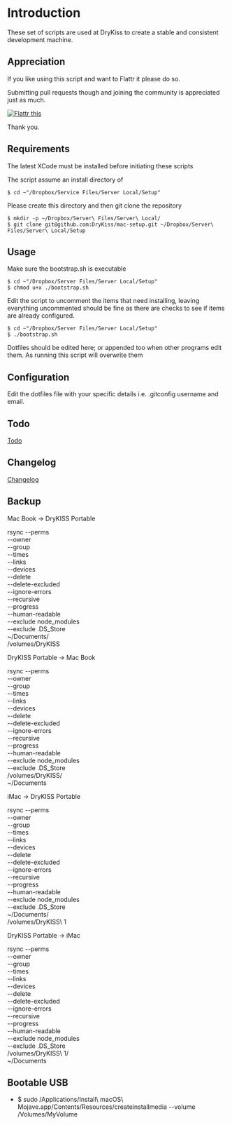 # Introduction

These set of scripts are used at DryKiss to create a stable and consistent
development machine.

## Appreciation

If you like using this script and want to Flattr it please do so.

Submitting pull requests though and joining the community is appreciated just as much.

[![Flattr this][2]][1]

[1]: https://flattr.com/submit/auto?user_id=drykiss&url=https://github.com/DryKiss/mac-setup&title=Mac+OSX+Development+Scripts&language=English&tags=github,bash,mac,osx,development&category=software
[2]: http://api.flattr.com/button/flattr-badge-large.png

Thank you.

## Requirements

The latest XCode must be installed before initiating these scripts

The script assume an install directory of

    $ cd ~"/Dropbox/Service Files/Server Local/Setup"

Please create this directory and then git clone the repository

    $ mkdir -p ~/Dropbox/Server\ Files/Server\ Local/
    $ git clone git@github.com:DryKiss/mac-setup.git ~/Dropbox/Server\ Files/Server\ Local/Setup

## Usage

Make sure the bootstrap.sh is executable

    $ cd ~"/Dropbox/Server Files/Server Local/Setup"
    $ chmod u+x ./bootstrap.sh

Edit the script to uncomment the items that need installing, leaving everything
uncommented should be fine as there are checks to see if items are already configured.

    $ cd ~"/Dropbox/Server Files/Server Local/Setup"
    $ ./bootstrap.sh

Dotfiles should be edited here; or appended too when other programs edit them.
As running this script will overwrite them

## Configuration

Edit the dotfiles file with your specific details i.e. .gitconfig username and email.

## Todo

[Todo](TODO.md)

## Changelog

[Changelog](CHANGELOG.md)

## Backup

Mac Book -> DryKISS Portable

rsync --perms \
      --owner \
      --group \
      --times \
      --links \
      --devices \
      --delete \
      --delete-excluded \
      --ignore-errors \
      --recursive \
      --progress \
      --human-readable \
      --exclude node_modules \
      --exclude .DS_Store \
      ~/Documents/ \
      /volumes/DryKISS

DryKISS Portable -> Mac Book

rsync --perms \
      --owner \
      --group \
      --times \
      --links \
      --devices \
      --delete \
      --delete-excluded \
      --ignore-errors \
      --recursive \
      --progress \
      --human-readable \
      --exclude node_modules \
      --exclude .DS_Store \
      /volumes/DryKISS/ \
      ~/Documents

iMac -> DryKISS Portable

rsync --perms \
      --owner \
      --group \
      --times \
      --links \
      --devices \
      --delete \
      --delete-excluded \
      --ignore-errors \
      --recursive \
      --progress \
      --human-readable \
      --exclude node_modules \
      --exclude .DS_Store \
      ~/Documents/ \
      /volumes/DryKISS\ 1

DryKISS Portable -> iMac

rsync --perms \
      --owner \
      --group \
      --times \
      --links \
      --devices \
      --delete \
      --delete-excluded \
      --ignore-errors \
      --recursive \
      --progress \
      --human-readable \
      --exclude node_modules \
      --exclude .DS_Store \
      /volumes/DryKISS\ 1/ \
      ~/Documents

## Bootable USB

- $ sudo /Applications/Install\ macOS\ Mojave.app/Contents/Resources/createinstallmedia --volume /Volumes/MyVolume
